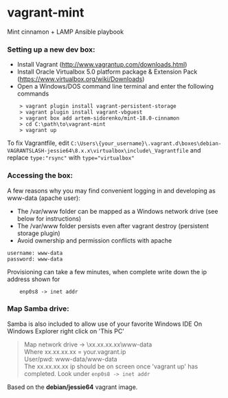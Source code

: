 # vagrant-mint
Mint cinnamon + LAMP Ansible playbook
### Setting up a new dev box:
* Install Vagrant (http://www.vagrantup.com/downloads.html)
* Install Oracle Virtualbox 5.0 platform package & Extension Pack (https://www.virtualbox.org/wiki/Downloads)
* Open a Windows/DOS command line terminal and enter the following commands
```
	> vagrant plugin install vagrant-persistent-storage
	> vagrant plugin install vagrant-vbguest
	> vagrant box add artem-sidorenko/mint-18.0-cinnamon
    > cd C:\path\to\vagrant-mint
	> vagrant up
```

To fix Vagrantfile, edit ```C:\Users\{your_username}\.vagrant.d\boxes\debian-VAGRANTSLASH-jessie64\8.x.x\virtualbox\include\_Vagrantfile``` and replace ```type:"rsync"``` with ```type="virtualbox"```

### Accessing the box:
A few reasons why you may find convenient logging in and developing as www-data (apache user):
* The /var/www folder can be mapped as a Windows network drive (see below for instructions)
* The /var/www folder persists even after vagrant destroy (persistent storage plugin)
* Avoid ownership and permission conflicts with apache
```
username: www-data
password: www-data
```
Provisioning can take a few minutes, when complete write down the ip address shown for
```
	enp0s8 -> inet addr
```

### Map Samba drive:
Samba is also included to allow use of your favorite Windows IDE
	On Windows Explorer right click on 'This PC'
> Map network drive -> \\xx.xx.xx.xx\www-data<br>
> Where xx.xx.xx.xx = your.vagrant.ip<br>
> User/pwd: www-data/www-data<br>
> The xx.xx.xx.xx ip should be on screen once 'vagrant up' has completed. Look under ```enp0s8 -> inet addr```

Based on the **debian/jessie64** vagrant image.